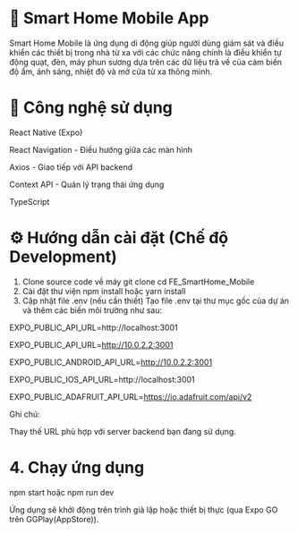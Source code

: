 # 🏡 Smart Home Mobile App
Smart Home Mobile là ứng dụng di động giúp người dùng giám sát và điều khiển các thiết bị trong nhà từ xa với các chức năng chính là điều khiển tự động quạt, đèn, máy phun sương dựa trên các dữ liệu trả về của cảm biến độ ẩm, ánh sáng, nhiệt độ và mở cửa từ xa thông minh.

# 🚀 Công nghệ sử dụng
React Native (Expo)

React Navigation - Điều hướng giữa các màn hình

Axios - Giao tiếp với API backend

Context API - Quản lý trạng thái ứng dụng

TypeScript

# ⚙️ Hướng dẫn cài đặt (Chế độ Development)
1. Clone source code về máy
git clone [<link-repository>](https://github.com/thinhnguyen07022004/FE_SmartHome_Mobile.git)
cd FE_SmartHome_Mobile
2. Cài đặt thư viện
npm install hoặc yarn install
3. Cập nhật file .env (nếu cần thiết)
Tạo file .env tại thư mục gốc của dự án và thêm các biến môi trường như sau:

EXPO_PUBLIC_API_URL=http://localhost:3001

EXPO_PUBLIC_API_URL=http://10.0.2.2:3001

EXPO_PUBLIC_ANDROID_API_URL=http://10.0.2.2:3001

EXPO_PUBLIC_IOS_API_URL=http://localhost:3001

EXPO_PUBLIC_ADAFRUIT_API_URL=https://io.adafruit.com/api/v2

Ghi chú:

Thay thế URL phù hợp với server backend bạn đang sử dụng.

# 4. Chạy ứng dụng
npm start hoặc npm run dev

Ứng dụng sẽ khởi động trên trình giả lập hoặc thiết bị thực (qua Expo GO trên GGPlay(AppStore)).
